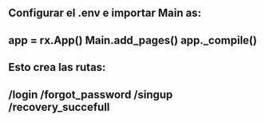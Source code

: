 Configurar el .env e importar Main as:
----------------------
app = rx.App()
Main.add_pages()
app._compile()
----------------------

Esto crea las rutas:
----------------------
/login
/forgot_password
/singup
/recovery_succefull
----------------------